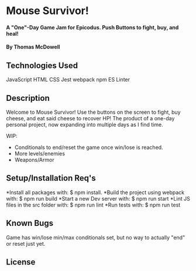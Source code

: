 # Mouse Survivor!

#### A "One"-Day Game Jam for Epicodus. Push Buttons to fight, buy, and heal!

#### By Thomas McDowell

## Technologies Used

JavaScript
HTML
CSS
Jest
webpack
npm
ES Linter

## Description

Welcome to Mouse Survivor! Use the buttons on the screen to fight, buy cheese, and eat said cheese to recover HP! The product of a one-day personal project, now expanding into multiple days as I find time.

WIP: 
* Conditionals to end/reset the game once win/lose is reached.
* More levels/enemies
* Weapons/Armor



## Setup/Installation Req's

*Install all packages with: $ npm install.
*Build the project using webpack with: $ npm run build
*Start a new Dev server with: $ npm run start
*Lint JS files in the src folder with: $ npm run lint
*Run tests with: $ npm run test

## Known Bugs

Game has win/lose min/max conditionals set, but no way to actually "end" or reset just yet.

## License